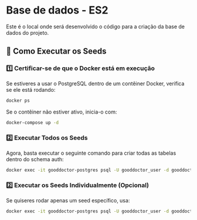 # Base de dados - ES2

Este é o local onde será desenvolvido o código para a criação da base de dados do projeto.

## 🚀 Como Executar os Seeds

### **1️⃣ Certificar-se de que o Docker está em execução**
Se estiveres a usar o PostgreSQL dentro de um contêiner Docker, verifica se ele está rodando:
```sh
docker ps
```
Se o contêiner não estiver ativo, inicia-o com:
```sh
docker-compose up -d
```

### **2️⃣ Executar Todos os Seeds**
Agora, basta executar o seguinte comando para criar todas as tabelas dentro do schema auth:
```sh
docker exec -it gooddoctor-postgres psql -U gooddoctor_user -d gooddoctor_db_dev -f /database/seeds/development/seed_all.sql
```

### **2️⃣ Executar os Seeds Individualmente (Opcional)**
Se quiseres rodar apenas um seed específico, usa:
```sh
docker exec -it gooddoctor-postgres psql -U gooddoctor_user -d gooddoctor_db_dev -f /database/seeds/development/insert_tbl_users.sql
```
